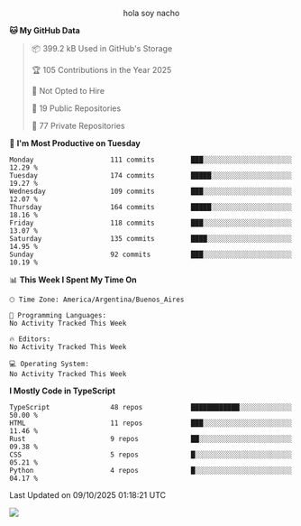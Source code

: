 <p align="center">hola soy nacho</p>

<!--START_SECTION:waka-->
**🐱 My GitHub Data** 

> 📦 399.2 kB Used in GitHub's Storage 
 > 
> 🏆 105 Contributions in the Year 2025
 > 
> 🚫 Not Opted to Hire
 > 
> 📜 19 Public Repositories 
 > 
> 🔑 77 Private Repositories 
 > 
📅 **I'm Most Productive on Tuesday** 

```text
Monday                   111 commits         ███░░░░░░░░░░░░░░░░░░░░░░   12.29 % 
Tuesday                  174 commits         █████░░░░░░░░░░░░░░░░░░░░   19.27 % 
Wednesday                109 commits         ███░░░░░░░░░░░░░░░░░░░░░░   12.07 % 
Thursday                 164 commits         █████░░░░░░░░░░░░░░░░░░░░   18.16 % 
Friday                   118 commits         ███░░░░░░░░░░░░░░░░░░░░░░   13.07 % 
Saturday                 135 commits         ████░░░░░░░░░░░░░░░░░░░░░   14.95 % 
Sunday                   92 commits          ███░░░░░░░░░░░░░░░░░░░░░░   10.19 % 
```


📊 **This Week I Spent My Time On** 

```text
🕑︎ Time Zone: America/Argentina/Buenos_Aires

💬 Programming Languages: 
No Activity Tracked This Week

🔥 Editors: 
No Activity Tracked This Week

💻 Operating System: 
No Activity Tracked This Week
```

**I Mostly Code in TypeScript** 

```text
TypeScript               48 repos            ████████████░░░░░░░░░░░░░   50.00 % 
HTML                     11 repos            ███░░░░░░░░░░░░░░░░░░░░░░   11.46 % 
Rust                     9 repos             ██░░░░░░░░░░░░░░░░░░░░░░░   09.38 % 
CSS                      5 repos             █░░░░░░░░░░░░░░░░░░░░░░░░   05.21 % 
Python                   4 repos             █░░░░░░░░░░░░░░░░░░░░░░░░   04.17 % 
```




 Last Updated on 09/10/2025 01:18:21 UTC
<!--END_SECTION:waka-->

![](http://moe-counter.es3n1n.eu/get/@nachoofg?name=nachoofg&theme=asoul&padding=7&offset=0&align=center&scale=1&pixelated=1&darkmode=auto)
